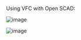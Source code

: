 Using VFC with Open SCAD:

![image](https://github.com/user-attachments/assets/4d808ab5-babd-4582-9f0e-2f9f82b6869a)

![image](https://github.com/user-attachments/assets/1c17547e-71ee-42bc-aceb-6a206ca7f3b2)


